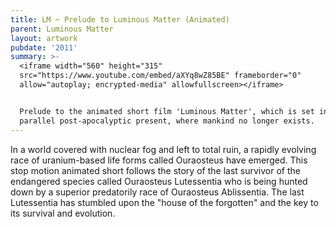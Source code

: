 ```yaml
---
title: LM ~ Prelude to Luminous Matter (Animated)
parent: Luminous Matter
layout: artwork
pubdate: '2011'
summary: >-
  <iframe width="560" height="315"
  src="https://www.youtube.com/embed/aXYq8wZ85BE" frameborder="0"
  allow="autoplay; encrypted-media" allowfullscreen></iframe>


  Prelude to the animated short film 'Luminous Matter', which is set in a
  parallel post-apocalyptic present, where mankind no longer exists.
---
```

In a world covered with nuclear fog and left to total ruin, a rapidly evolving race of uranium-based life forms called Ouraosteus have emerged. This stop motion animated short follows the story of the last survivor of the endangered species called Ouraosteus Lutessentia who is being hunted down by a superior predatorily race of Ouraosteus Ablissentia. The last Lutessentia has stumbled upon the "house of the forgotten" and the key to its survival and evolution.
